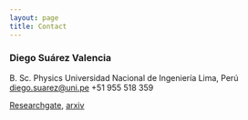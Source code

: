 ```yaml
---
layout: page
title: Contact
---
```

### Diego Suárez Valencia
B. Sc. Physics
Universidad Nacional de Ingeniería
Lima, Perú
diego.suarez@uni.pe
+51 955 518 359

[Researchgate]([https://www.researchgate.net/profile/Diego_Suarez_Valencia](https://www.researchgate.net/profile/Diego_Suarez_Valencia)), [arxiv]([https://arxiv.org/search/hep-th?searchtype=author&query=Suarez%2C+D](https://arxiv.org/search/hep-th?searchtype=author&query=Suarez%2C+D))
<!--stackedit_data:
eyJoaXN0b3J5IjpbLTgzMzA3NTUwMSwtNDU3NDg1Mzk5XX0=
-->